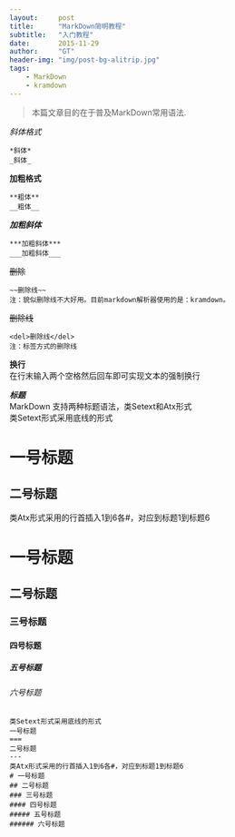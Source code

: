 ```yaml
---
layout:     post
title:      "MarkDown简明教程"
subtitle:   "入门教程"
date:       2015-11-29
author:     "GT"
header-img: "img/post-bg-alitrip.jpg"
tags:
    - MarkDown
    - kramdown
---
```

> 本篇文章目的在于普及MarkDown常用语法.

*斜体格式*

```
*斜体*   
_斜体_
```

**加粗格式**

```
**粗体**
__粗体__
```

***加粗斜体***

```
***加粗斜体***
___加粗斜体___
```

~~删除~~

```
~~删除线~~  
注：貌似删除线不大好用。目前markdown解析器使用的是：kramdown。
```

<del>删除线</del>  

```
<del>删除线</del>  
注：标签方式的删除线
```

**换行**  
在行末输入两个空格然后回车即可实现文本的强制换行

***标题***  
MarkDown 支持两种标题语法，类Setext和Atx形式  
类Setext形式采用底线的形式

一号标题
===

二号标题
---

类Atx形式采用的行首插入1到6各#，对应到标题1到标题6
# 一号标题
## 二号标题
### 三号标题
#### 四号标题
##### 五号标题
###### 六号标题

```
类Setext形式采用底线的形式
一号标题
===
二号标题
---
类Atx形式采用的行首插入1到6各#，对应到标题1到标题6
# 一号标题
## 二号标题
### 三号标题
#### 四号标题
##### 五号标题
###### 六号标题
```







